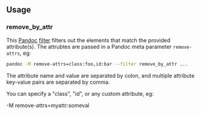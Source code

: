## Usage

### remove_by_attr

This [Pandoc](https://pandoc.org/) [filter](https://pandoc.org/filters.html)
filters out the elements that match the provided attribute(s). The attrubtes
are passed in a Pandoc meta parameter `remove-attrs`, eg:

```sh
pandoc -M remove-attrs=class:foo,id:bar --filter remove_by_attr ...
```

The attribute name and value are separated by colon, and multiple attribute
key-value pairs are separated by comma.

You can specify a "class", "id", or any custom attribute, eg:

-M remove-attrs=myattr:someval
